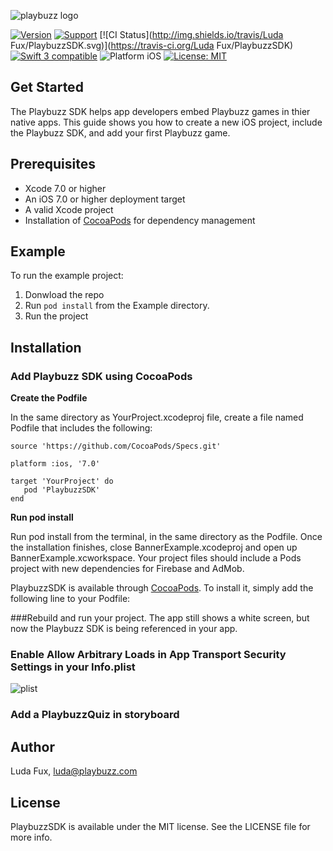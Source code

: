 ![playbuzz logo](http://i68.tinypic.com/55o84j.png)

[![Version](https://img.shields.io/cocoapods/v/PlaybuzzSDK.svg)](http://cocoapods.org/pods/PlaybuzzSDK)
[![Support](https://img.shields.io/badge/contact-LudaFux-brightgreen.svg)](mailto:luda@playbuzz.com)
[![CI Status](http://img.shields.io/travis/Luda Fux/PlaybuzzSDK.svg)](https://travis-ci.org/Luda Fux/PlaybuzzSDK)
[![Swift 3 compatible](https://img.shields.io/badge/language-Swift-yellowgreen.svg)](https://developer.apple.com/swift)
![Platform iOS](https://img.shields.io/badge/platform-iOS-yellow.svg)
[![License: MIT](https://img.shields.io/badge/license-MIT-orange.svg)](https://github.com/orazz/CreditCardForm-iOS/blob/master/LICENSE)


## Get Started

The Playbuzz SDK helps app developers embed Playbuzz games in thier native apps. This guide shows you how to create a new iOS project, include the Playbuzz SDK, and add your first Playbuzz game.

## Prerequisites

- Xcode 7.0 or higher
- An iOS 7.0 or higher deployment target
- A valid Xcode project
- Installation of [CocoaPods](http://cocoapods.org) for dependency management

## Example

To run the example project:

1. Donwload the repo
2. Run `pod install` from the Example directory.
3. Run the project

## Installation

### Add Playbuzz SDK using CocoaPods

**Create the Podfile**

In the same directory as YourProject.xcodeproj file, create a file named Podfile that includes the following:

```
source 'https://github.com/CocoaPods/Specs.git'

platform :ios, '7.0'

target 'YourProject' do
   pod 'PlaybuzzSDK'
end
```

**Run pod install**

Run pod install from the terminal, in the same directory as the Podfile. Once the installation finishes, close BannerExample.xcodeproj and open up BannerExample.xcworkspace. Your project files should include a Pods project with new dependencies for Firebase and AdMob.

PlaybuzzSDK is available through [CocoaPods](http://cocoapods.org). To install
it, simply add the following line to your Podfile:


###Rebuild and run your project. 
The app still shows a white screen, but now the Playbuzz SDK is being referenced in your app.

### Enable **Allow Arbitrary Loads** in **App Transport Security Settings** in your Info.plist
![plist](http://i68.tinypic.com/286wzet.png)

### Add a PlaybuzzQuiz in storyboard

## Author

Luda Fux, luda@playbuzz.com

## License

PlaybuzzSDK is available under the MIT license. See the LICENSE file for more info.
